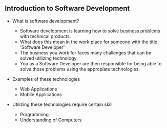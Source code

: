 ## Introduction to Software Development

* What is software development?
  - Software development is learning how to solve business problems with technical products.
  - What does this mean in the work place for someone with the title 'Software Developer'
  - The business you work for faces many challenges that can be solved utilizing technology.
  - You as a Software Developer are then responsible for being able to solve those problems using the appropiate technologies.
  
* Examples of these technologies
    - Web Applications
    - Mobile Applications

* Utilizing these technologies require certain skill
  - Programming
  - Understanding of Computers
